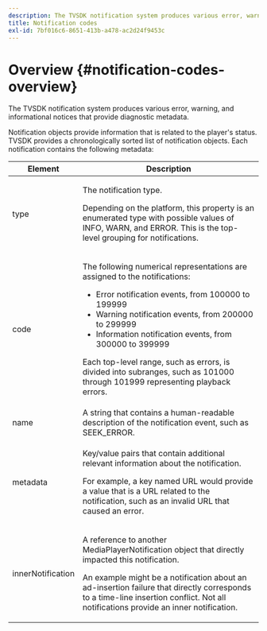 ```yaml
---
description: The TVSDK notification system produces various error, warning, and informational notices that provide diagnostic metadata.
title: Notification codes
exl-id: 7bf016c6-8651-413b-a478-ac2d24f9453c
---
```

# Overview {#notification-codes-overview}

The TVSDK notification system produces various error, warning, and informational notices that provide diagnostic metadata.

 Notification objects provide information that is related to the player's status. TVSDK provides a chronologically sorted list of notification objects. Each notification contains the following metadata: 

<table frame="all" colsep="1" rowsep="1" id="table_1A32EFFE1834438D8261886EC9D7250D"> 
 <thead> 
  <tr rowsep="1"> 
   <th colname="1" class="entry"> Element </th> 
   <th colname="2" class="entry"> Description </th> 
  </tr> 
 </thead>
 <tbody> 
  <tr rowsep="1"> 
   <td colname="1"><span class="codeph"> type</span> </td> 
   <td colname="2"> <p>The notification type. </p> <p>Depending on the platform, this property is an enumerated type with possible values of INFO, WARN, and ERROR. This is the top-level grouping for notifications. </p> </td> 
  </tr> 
  <tr rowsep="1"> 
   <td colname="1"> <span class="codeph"> code</span> </td> 
   <td colname="2"> <p>The following numerical representations are assigned to the notifications: 
     <ul id="ul_A86BF89D6B3B410E81FAD718D3C4A9F0"> 
      <li id="li_8180972D704C40098723734DD4B45643">Error notification events, from 100000 to 199999 </li> 
      <li id="li_0EC29EA5F0034E5EBFEF8E68A6498D39">Warning notification events, from 200000 to 299999 </li> 
      <li id="li_189A53D3D7EF4960A521AB04D00DCF70">Information notification events, from 300000 to 399999 </li> 
     </ul> </p> <p>Each top-level range, such as errors, is divided into subranges, such as 101000 through 101999 representing playback errors. </p> </td> 
  </tr> 
  <tr rowsep="1"> 
   <td colname="1"><span class="codeph"> name</span> </td> 
   <td colname="2">A string that contains a human-readable description of the notification event, such as <span class="codeph"> SEEK_ERROR</span>. </td> 
  </tr> 
  <tr rowsep="1"> 
   <td colname="1"><span class="codeph"> metadata</span> </td> 
   <td colname="2"> <p>Key/value pairs that contain additional relevant information about the notification. </p> <p>For example, a key named <span class="codeph"> URL</span> would provide a value that is a URL related to the notification, such as an invalid URL that caused an error. </p> </td> 
  </tr> 
  <tr rowsep="0"> 
   <td colname="1"><span class="codeph"> innerNotification</span> </td> 
   <td colname="2"> <p>A reference to another <span class="codeph"> MediaPlayerNotification</span> object that directly impacted this notification. </p> <p>An example might be a notification about an ad-insertion failure that directly corresponds to a time-line insertion conflict. Not all notifications provide an inner notification. </p> </td> 
  </tr> 
 </tbody> 
</table>
